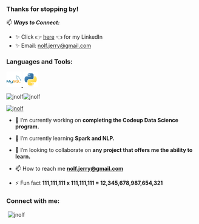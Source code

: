 ### Thanks for stopping by! 

📫 ***Ways to Connect:***  
- ✨ Click 👉 [here](https://www.linkedin.com/in/jerrynolf) 👈 for my LinkedIn
- ✨ Email: nolf.jerry@gmail.com

<h3 align="left">Languages and Tools:</h3>
<p align="left"> <a href="https://www.mysql.com/" target="_blank" rel="noreferrer"> <img src="https://raw.githubusercontent.com/devicons/devicon/master/icons/mysql/mysql-original-wordmark.svg" alt="mysql" width="40" height="40"/> </a> <a href="https://www.python.org" target="_blank" rel="noreferrer"> <img src="https://raw.githubusercontent.com/devicons/devicon/master/icons/python/python-original.svg" alt="python" width="40" height="40"/> </a> </p>

<p><img align="left" src="https://github-readme-stats.vercel.app/api/top-langs?username=jnolf&show_icons=true&locale=en&layout=compact" alt="jnolf" /></p>

<p align="left"> <img src="https://komarev.com/ghpvc/?username=jnolf&label=Profile%20views&color=0e75b6&style=flat" alt="jnolf" /> </p>

<p align="left"> <a href="https://github.com/ryo-ma/github-profile-trophy"><img src="https://github-profile-trophy.vercel.app/?username=jnolf" alt="jnolf" /></a> </p>

- 🔭 I’m currently working on **completing the Codeup Data Science program.**

- 🌱 I’m currently learning **Spark and NLP.**

- 👯 I’m looking to collaborate on **any project that offers me the ability to learn.**

- 📫 How to reach me **nolf.jerry@gmail.com**


- ⚡ Fun fact **111,111,111 x 111,111,111 = 12,345,678,987,654,321**

<h3 align="left">Connect with me:</h3>
<p align="left">
</p>





<p>&nbsp;<img align="center" src="https://github-readme-stats.vercel.app/api?username=jnolf&show_icons=true&locale=en" alt="jnolf" /></p>

